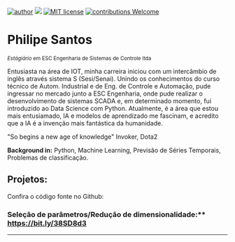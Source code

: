 [![author](https://img.shields.io/badge/author-PhilipeSantos-red.svg)](https://www.linkedin.com/in/philipe-santos-0a2633179/) [![](https://img.shields.io/badge/python-3.7+-blue.svg)](https://www.python.org/downloads/release/python-365/) [![MIT license](https://img.shields.io/badge/License-MIT-blue.svg)](https://www.mit.edu/~amini/LICENSE.md)
[![contributions Welcome](https://img.shields.io/badge/contributions-welcome-brightgreen.svg?style=flat)](https://github.com/philipesantos136/Portfolio/issues)

# Philipe Santos
<sub>*Estágiário* em ESC Engenharia de Sistemas de Controle ltda</sub>

Entusiasta na área de IOT, minha carreira iniciou com um intercâmbio de inglês através sistema S (Sesi/Senai). Unindo os conhecimentos do curso técnico de Autom. Industrial e de Eng. de Controle e Automação, pude ingressar no mercado junto a ESC Engenharia, onde pude realizar o desenvolvimento de sistemas SCADA e, em determinado momento, fui introduzido ao Data Science com Python. Atualmente, é a área que estou mais entusiamado, IA e modelos de aprendizado me fascinam, e acredito que a IA é a invenção mais fantástica da humanidade.

"So begins a new age of knowledge" Invoker, Dota2

**Background in:** Python, Machine Learning, Previsão de Séries Temporais, Problemas de classificação.


## Projetos:
Confira o código fonte no Github:

### Seleção de parâmetros/Redução de dimensionalidade:** https://bit.ly/38SD8d3
---



